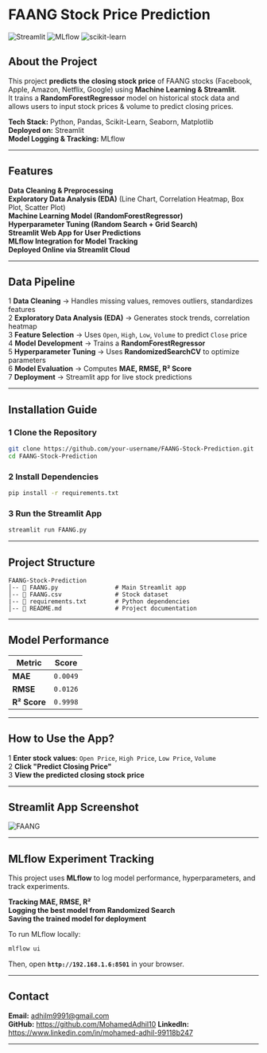 # FAANG Stock Price Prediction

![Streamlit](https://img.shields.io/badge/Streamlit-Deployed-success?style=for-the-badge&logo=streamlit) ![MLflow](https://img.shields.io/badge/MLflow-Tracking-blue?style=for-the-badge&logo=mlflow) ![scikit-learn](https://img.shields.io/badge/Scikit--Learn-RandomForest-orange?style=for-the-badge&logo=scikit-learn)  

## About the Project

This project **predicts the closing stock price** of FAANG stocks (Facebook, Apple, Amazon, Netflix, Google) using **Machine Learning & Streamlit**.  
It trains a **RandomForestRegressor** model on historical stock data and allows users to input stock prices & volume to predict closing prices.  

**Tech Stack:** Python, Pandas, Scikit-Learn, Seaborn, Matplotlib  
**Deployed on:** Streamlit  
**Model Logging & Tracking:** MLflow  

---

## Features

**Data Cleaning & Preprocessing**  
**Exploratory Data Analysis (EDA)** (Line Chart, Correlation Heatmap, Box Plot, Scatter Plot)  
**Machine Learning Model (RandomForestRegressor)**  
**Hyperparameter Tuning (Random Search + Grid Search)**  
**Streamlit Web App for User Predictions**  
**MLflow Integration for Model Tracking**  
**Deployed Online via Streamlit Cloud**  

---

## Data Pipeline

1 **Data Cleaning** → Handles missing values, removes outliers, standardizes features  
2 **Exploratory Data Analysis (EDA)** → Generates stock trends, correlation heatmap  
3 **Feature Selection** → Uses `Open`, `High`, `Low`, `Volume` to predict `Close` price  
4 **Model Development** → Trains a **RandomForestRegressor**  
5 **Hyperparameter Tuning** → Uses **RandomizedSearchCV** to optimize parameters  
6 **Model Evaluation** → Computes **MAE, RMSE, R² Score**  
7 **Deployment** → Streamlit app for live stock predictions  

---

## Installation Guide

### **1 Clone the Repository**
```bash
git clone https://github.com/your-username/FAANG-Stock-Prediction.git
cd FAANG-Stock-Prediction
```

### **2 Install Dependencies**
```bash
pip install -r requirements.txt
```

### **3 Run the Streamlit App**
```bash
streamlit run FAANG.py
```

---

## Project Structure

```
FAANG-Stock-Prediction
│-- 📄 FAANG.py                # Main Streamlit app
│-- 📄 FAANG.csv               # Stock dataset
|-- 📄 requirements.txt        # Python dependencies
│-- 📄 README.md               # Project documentation

```

---

## **Model Performance**

| Metric | Score |
|--------|-------|
| **MAE** | `0.0049` |
| **RMSE** | `0.0126` |
| **R² Score** | `0.9998` |

---

## **How to Use the App?**
1 **Enter stock values**: `Open Price`, `High Price`, `Low Price`, `Volume`  
2 **Click "Predict Closing Price"**  
3 **View the predicted closing stock price**  

---
## **Streamlit App Screenshot**
![FAANG](https://github.com/user-attachments/assets/0c989b37-9ffd-464f-849a-7a5a1a841e8c)


---

## **MLflow Experiment Tracking**
This project uses **MLflow** to log model performance, hyperparameters, and track experiments.  

**Tracking MAE, RMSE, R²**  
**Logging the best model from Randomized Search**  
**Saving the trained model for deployment**  

To run MLflow locally:
```bash
mlflow ui
```
Then, open **`http://192.168.1.6:8501`** in your browser.

---


## **Contact**
**Email:** adhilm9991@gmail.com  
**GitHub:** https://github.com/MohamedAdhil10 
**LinkedIn:** https://www.linkedin.com/in/mohamed-adhil-99118b247 

---

